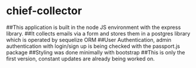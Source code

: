 # chief-collector
##This application is built in the node JS environment with the express library.
##It collects emails via a form and stores them in a postgres library which is operated by sequelize ORM
##User Authentication, admin authentication with login/sign up is being checked with the passport.js package
##Styling was done minimally with bootstrap
##This is only the first version, constant updates are already being worked on. 
